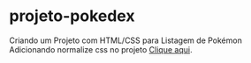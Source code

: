 # projeto-pokedex
Criando um Projeto com HTML/CSS para Listagem de Pokémon Adicionando normalize css no projeto
[Clique aqui](https://danielcauldron.github.io/projeto-pokedex/).
